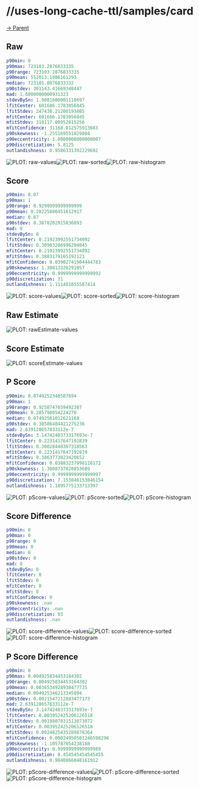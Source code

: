 
# //uses-long-cache-ttl/samples/card

[→ Parent](../..)


## Raw


```yaml
p90min: 0
p90max: 723103.2876833335
p90range: 723103.2876833335
p90mean: 552013.1886161293
median: 723101.0076833332
p90stdev: 301143.41669348447
mad: 1.6000000000931323
stdevBySn: 1.9081600001110697
lfitCenter: 601686.1783056845
lfitStdev: 247438.21200193805
mfitCenter: 601686.1783056845
mfitStdev: 310117.80952615256
mfitConfidence: 31168.012575913683
p90skewness: -1.255169551829804
p90eccentricity: 1.0000000000000007
p90discretization: 5.8125
outlandishness: 0.9586331392229692

```

![PLOT: raw-values](./raw/values.svg)![PLOT: raw-sorted](./raw/sorted.svg)![PLOT: raw-histogram](./raw/histogram.svg)
## Score


```yaml
p90min: 0.07
p90max: 1
p90range: 0.9299999999999999
p90mean: 0.28225806451612917
median: 0.07
p90stdev: 0.3878202915836093
mad: 0
stdevBySn: 0
lfitCenter: 0.21923992551734092
lfitStdev: 0.30983286996204845
mfitCenter: 0.21923992551734092
mfitStdev: 0.3883179165192123
mfitConfidence: 0.03902741904444783
p90skewness: 1.30813326291057
p90eccentricity: 0.9999999999999992
p90discretization: 31
outlandishness: 1.111481855587414

```

![PLOT: score-values](./score/values.svg)![PLOT: score-sorted](./score/sorted.svg)![PLOT: score-histogram](./score/histogram.svg)
## Raw Estimate

![PLOT: rawEstimate-values](./rawEstimate/values.svg)
## Score Estimate

![PLOT: scoreEstimate-values](./scoreEstimate/values.svg)
## P Score


```yaml
p90min: 0.0749252340507694
p90max: 1
p90range: 0.9250747659492307
p90mean: 0.285798054224276
median: 0.07492561012621168
p90stdev: 0.38586484421275236
mad: 2.639128657833112e-7
stdevBySn: 3.1474248373317693e-7
lfitCenter: 0.2231417647192839
lfitStdev: 0.30828448387318563
mfitCenter: 0.2231417647192839
mfitStdev: 0.3863773023420652
mfitConfidence: 0.03883237998116172
p90skewness: 1.3088737820853689
p90eccentricity: 0.9999999999999997
p90discretization: 7.153846153846154
outlandishness: 1.1095775133713397

```

![PLOT: pScore-values](./pScore/values.svg)![PLOT: pScore-sorted](./pScore/sorted.svg)![PLOT: pScore-histogram](./pScore/histogram.svg)
## Score Difference


```yaml
p90min: 0
p90max: 0
p90range: 0
p90mean: 0
median: 0
p90stdev: 0
mad: 0
stdevBySn: 0
lfitCenter: 0
lfitStdev: 0
mfitCenter: 0
mfitStdev: 0
mfitConfidence: 0
p90skewness: .nan
p90eccentricity: .nan
p90discretization: 93
outlandishness: .nan

```

![PLOT: score-difference-values](./score-difference/values.svg)![PLOT: score-difference-sorted](./score-difference/sorted.svg)![PLOT: score-difference-histogram](./score-difference/histogram.svg)
## P Score Difference


```yaml
p90min: 0
p90max: 0.004925834453164302
p90range: 0.004925834453164302
p90mean: 0.0036534928938477735
median: 0.004925346213345894
p90stdev: 0.0021547212883477173
mad: 2.639128657833112e-7
stdevBySn: 3.1474248373317693e-7
lfitCenter: 0.003952425206126518
lfitStdev: 0.0019807831513073072
mfitCenter: 0.003952425206126518
mfitStdev: 0.0024825435289878364
mfitConfidence: 0.00024950501246598296
p90skewness: -1.105787054238188
p90eccentricity: 0.9999999999999989
p90discretization: 8.454545454545455
outlandishness: 0.9040866048161912

```

![PLOT: pScore-difference-values](./pScore-difference/values.svg)![PLOT: pScore-difference-sorted](./pScore-difference/sorted.svg)![PLOT: pScore-difference-histogram](./pScore-difference/histogram.svg)
